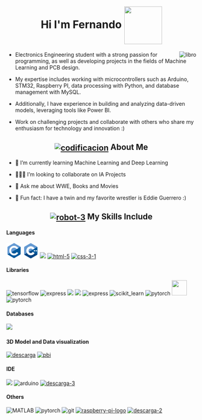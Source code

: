 
  
<h1 align="center"> Hi I'm Fernando <a href="https://postimg.cc/XZ55s3kG"> <img src="https://i.postimg.cc/Zq7LK59c/robot-1.gif" width="100px" height="100px" align="center"> </a> </h1>

<a href='https://postimg.cc/S2PN317X' target='_blank'><img src='https://i.postimg.cc/S2PN317X/libro.png' align = "right" border='0' alt='libro'/></a>
 
- Electronics Engineering student with a strong passion for programming, as well as developing projects in the fields of Machine Learning and PCB design. 

- My expertise includes working with microcontrollers such as Arduino, STM32, Raspberry PI, data processing with Python, and database management with MySQL.
  
- Additionally, I have experience in building and analyzing data-driven models, leveraging tools like Power BI.

- Work on challenging projects and collaborate with others who share my enthusiasm for technology and innovation :)

<h2 align="center"> <a href='https://postimg.cc/1ntQ9R74' target='_blank'><img src='https://i.postimg.cc/1ntQ9R74/codificacion.gif' width="80px" height="80px" align="center" border='0' alt='codificacion'/></a> About Me </h2>
  
- 🧠 I’m currently learning Machine Learning and Deep Learning
  
- 👨🏻‍💻 I’m looking to collaborate on IA Projects
  
- 🚀 Ask me about WWE, Books and Movies
  
- 🏈 Fun fact: I have a twin and my favorite wrestler is Eddie Guerrero :)

  
  
<h2 align="center"> <a href='https://postimg.cc/k2bZv6zx' target='_blank'><img src='https://i.postimg.cc/k2bZv6zx/robot-3.gif' width="80px" height="80px" align="center" border='0' alt='robot-3'/></a> My Skills Include </h2>

<h4> Languages </h4>
<p>
    <img src="https://raw.githubusercontent.com/devicons/devicon/master/icons/c/c-original.svg" alt="c" width="41" height="41"/>
    <img src="https://raw.githubusercontent.com/devicons/devicon/master/icons/cplusplus/cplusplus-original.svg" alt="cplusplus" width="40" height="40"/>
    <img width="40px" src="https://raw.githubusercontent.com/rahulbanerjee26/githubAboutMeGenerator/main/icons/python.svg">
    <a href='https://postimages.org/' target='_blank'><img src='https://i.postimg.cc/C5KGTPth/html-5.png' border='0' alt='html-5' width="42" height="42"/></a>
    <a href='https://postimages.org/' target='_blank'><img src='https://i.postimg.cc/HxtL4T6n/css-3-1.png' border='0' alt='css-3-1' width="42" height="42"/></a>
</p>

<h4> Libraries </h4>
<p>
    <img src="https://www.vectorlogo.zone/logos/tensorflow/tensorflow-icon.svg" alt="tensorflow" width="40" height="40"/>
    <img src="https://encrypted-tbn0.gstatic.com/images?q=tbn:ANd9GcS2JRr92k_oDy42tMe3RPwfU0r_5Rk_S2jwlU2WphT94jFMCRCbjASEZ7j1wbD2CPOzx6w&usqp=CAU" alt="express" width="44" height="44" / >
    <img width=110px src="https://upload.wikimedia.org/wikipedia/commons/e/ed/Pandas_logo.svg">
    <img height=50px src="https://www.vectorlogo.zone/logos/opencv/opencv-ar21.svg">
    <img src="https://pbs.twimg.com/media/EhGuwXWXgAEERcn.png" alt="express" width="44" height="44"/> </a>
    <img src="https://upload.wikimedia.org/wikipedia/commons/0/05/Scikit_learn_logo_small.svg" alt="scikit_learn" width="40" height="40"/>
    <img src="https://www.vectorlogo.zone/logos/pytorch/pytorch-icon.svg" alt="pytorch" width="40" height="40"/>
    <img src="https://miro.medium.com/max/400/1*ejeltApvDzDBB9izIwnyiQ.png" width="40" height="40"/>
    <img src="https://upload.wikimedia.org/wikipedia/commons/thumb/a/ae/Keras_logo.svg/1200px-Keras_logo.svg.png" alt="pytorch" width="40" height="40"/>
</p>

<h4> Databases </h4>
<p> 
    <img width="55px" src="https://img.icons8.com/color/48/000000/mysql-logo.png">
</p>

<h4> 3D Model and Data visualization </h4>
<p> 
    <a href='https://postimg.cc/CRvycB45' target='_blank'><img src='https://i.postimg.cc/CRvycB45/descarga.png' width="40" height="40" border='0' alt='descarga'/></a>
    <a href='https://postimg.cc/8fd9Mj51' target='_blank'><img src='https://i.postimg.cc/8fd9Mj51/pbi.jpg' width="40" height="40" border='0' alt='pbi'/></a>
</p>
<h4> IDE </h4>
  <p>
    <img width="40px" src="https://upload.wikimedia.org/wikipedia/commons/thumb/9/9a/Visual_Studio_Code_1.35_icon.svg/2048px-Visual_Studio_Code_1.35_icon.svg.png">
    <img src="https://cdn.worldvectorlogo.com/logos/arduino-1.svg" alt="arduino" width="40" height="40"/>
    <a href='https://postimg.cc/ykZXfwXZ' target='_blank'><img src='https://i.postimg.cc/ykZXfwXZ/descarga-3.png' width="45" height="50" border='0' alt='descarga-3'/></a>
  </p>
<h4> Others </h4>
<p>
    <img src="https://raw.githubusercontent.com/UjwalKandi/UjwalKandi/master/svg/Matlab_Logo.png" alt="MATLAB" width="40" height="40">
    <img src="https://encrypted-tbn0.gstatic.com/images?q=tbn:ANd9GcToZuGFq2Tj9gvDP6Dm7w5TeYGrmCy0KOtwc8tvDsy606EmhjdsUZV_qx-RbQGhA-KDW3Y&usqp=CAU" alt="pytorch" width="48" height="48" />
    <img width="40px" src="https://www.vectorlogo.zone/logos/git-scm/git-scm-icon.svg" alt="git">
    <a href='https://postimg.cc/hfrNGz6s' target='_blank'><img src='https://i.postimg.cc/hfrNGz6s/raspberry-pi-logo.png' width="50" height="50" border='0' alt='raspberry-pi-logo'/></a>
    <a href='https://postimg.cc/jWV1gH7s' target='_blank'><img src='https://i.postimg.cc/jWV1gH7s/descarga-2.png' width="50" height="50" border='0' alt='descarga-2'/></a>
</p>
